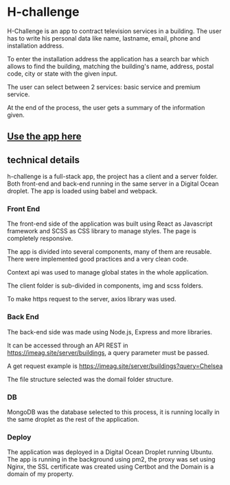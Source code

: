 # H-challenge

H-Challenge is an app to contract television services in a building. 
The user has to write his personal data like name, lastname, email, phone and installation address.

To enter the installation address the application has a search bar which allows to find the building, matching the building's name, address, postal code, city or state with the given input.

The user can select between 2 services: basic service and premium service.

At the end of the process, the user gets a summary of the information given.

## [Use the app here](https://www.imeag.site/)

## technical details

h-challenge is a full-stack app, the project has a client and a server folder. Both front-end and back-end running in the same server in a Digital Ocean droplet. The app is loaded using babel and webpack.

### Front End

The front-end side of the application was built using React as Javascript framework and SCSS as CSS library to manage styles. The page is completely responsive.

The app is divided into several components, many of them are reusable. There were implemented good practices and a very clean code.

Context api was used to manage global states in the whole application.

The client folder is sub-divided in components, img and scss folders. 

To make https request to the server, axios library was used.

### Back End

The back-end side was made using Node.js, Express and more libraries. 

It can be accessed through an API REST in https://imeag.site/server/buildings, a query parameter must be passed.

A get request example is https://imeag.site/server/buildings?query=Chelsea

The file structure selected was the domail folder structure.

### DB

MongoDB was the database selected to this process, it is running locally in the same droplet as the rest of the application.

### Deploy

The application was deployed in a Digital Ocean Droplet running Ubuntu. The app is running in the background using pm2, the proxy was set using Nginx, the SSL certificate was created using Certbot and the Domain is a domain of my property.
